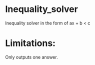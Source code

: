 # Inequality_solver
Inequality solver in the form of ax + b &lt; c

# Limitations:
Only outputs one answer.
